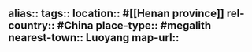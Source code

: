 alias::
tags::
location:: #[[Henan province]]
rel-country:: #China
place-type:: #megalith
nearest-town:: Luoyang
map-url::
-
